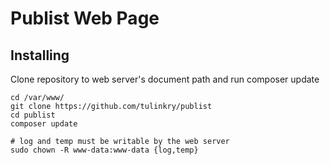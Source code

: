 Publist Web Page
=============

Installing
----------

Clone repository to web server's document path and run composer update
```
cd /var/www/
git clone https://github.com/tulinkry/publist
cd publist
composer update

# log and temp must be writable by the web server
sudo chown -R www-data:www-data {log,temp}
```
